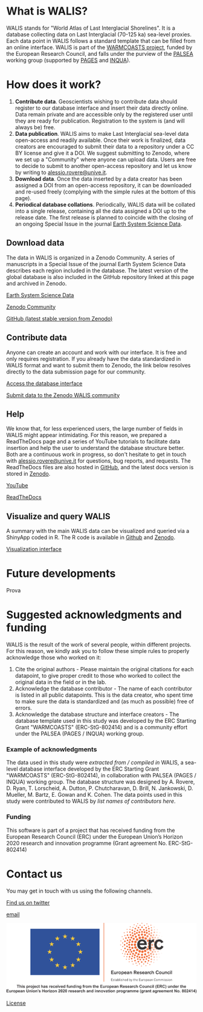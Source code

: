 # <i class="fa-solid fa-circle-info"></i> What is WALIS?
WALIS stands for "World Atlas of Last Interglacial Shorelines". It is a database collecting data on Last Interglacial (70-125 ka) sea-level proxies. Each data point in WALIS follows a standard template that can be filled from an online interface. WALIS is part of the [WARMCOASTS project](www.warmcoasts.eu), funded by the European Research Council, and falls under the purview of the [PALSEA](https://palseagroup.weebly.com) working group (supported by [PAGES](https://pastglobalchanges.org) and [INQUA](https://www.inqua.org)).

# <i class="fa-solid fa-gears"></i> How does it work?
1. **Contribute data**. Geoscientists wishing to contribute data should register to our database interface and insert their data directly online. Data remain private and are accessible only by the registered user until they are ready for publication. Registration to the system is (and will always be) free.
2. **Data publication**. WALIS aims to make Last Interglacial sea-level data open-access and readily available. Once their work is finalized, data creators are encouraged to submit their data to a repository under a CC BY license and give it a DOI. We suggest submitting to Zenodo, where we set up a "Community" where anyone can upload data. Users are free to decide to submit to another open-access repository and let us know by writing to [alessio.rovere@unive.it](mailto:alessio.rovere@unive.it).
3. **Download data**. Once the data inserted by a data creator has been assigned a DOI from an open-access repository, it can be downloaded and re-used freely (complying with the simple rules at the bottom of this page). 
4. **Periodical database collations**. Periodically, WALIS data will be collated into a single release, containing all the data assigned a DOI up to the release date. The first release is planned to coincide with the closing of an ongoing Special Issue in the journal [Earth System Science Data](https://essd.copernicus.org/articles/special_issue1055.html). 

##  <i class="fa-solid fa-cloud-arrow-down"></i> Download data
The data in WALIS is organized in a Zenodo Community. A series of manuscripts in a Special Issue of the journal Earth System Science Data describes each region included in the database. The latest version of the global database is also included in the GitHub repository linked at this page and archived in Zenodo.

<i class="fa-solid fa-book"></i> [Earth System Science Data](https://essd.copernicus.org/articles/special_issue1055.html)

<i class="fa-solid fa-users"></i> [Zenodo Community](https://zenodo.org/communities/walis_database/)

<i class="fa-brands fa-github"></i> [GitHub (latest stable version from Zenodo)](https://doi.org/10.5281/zenodo.5979519)

## <i class="fa-solid fa-pen-to-square"></i> Contribute data
Anyone can create an account and work with our interface. It is free and only requires registration. If you already have the data standardized in WALIS format and want to submit them to Zenodo, the link below resolves directly to the data submission page for our community.

<i class="fa-solid fa-arrows-rotate"></i> [Access the database interface](http://ec2-52-14-227-13.us-east-2.compute.amazonaws.com/Management_Login/)

<i class="fa-regular fa-share-nodes"></i> [Submit data to the Zenodo WALIS community](https://zenodo.org/login/?next=%2Fdeposit%2Fnew%3Fc%3Dwalis_database) 

## <i class="fa-solid fa-circle-question"></i> Help
We know that, for less experienced users, the large number of fields in WALIS might appear intimidating. For this reason, we prepared a ReadTheDocs page and a series of YouTube tutorials to facilitate data insertion and help the user to understand the database structure better. Both are a continuous work in progress, so don't hesitate to get in touch with [alessio.rovere@unive.it](mailto:alessio.rovere@unive.it) for questions, bug reports, and requests. The ReadTheDocs files are also hosted in [GitHub](https://github.com/Alerovere/WALIS_Help), and the latest docs version is stored in [Zenodo](https://doi.org/10.5281/zenodo.3961543).

<i class="fa-brands fa-youtube"></i> [YouTube](https://www.youtube.com/playlist?list=PLhYGGzjMovNfAK9Q9NAio52mBj55-MB6V)

<i class="fa-solid fa-glasses"></i> [ReadTheDocs](https://walis-help.readthedocs.io/en/latest/)

## <i class="fa-solid fa-magnifying-glass"></i> Visualize and query WALIS
A summary with the main WALIS data can be visualized and queried via a ShinyApp coded in R. The R code is available in [Github](https://github.com/Alerovere/WALIS_Visualization/tree/v1.0) and [Zenodo](https://doi.org/10.5281/zenodo.4943540). 

<i class="fa-solid fa-earth-americas"></i> [Visualization interface](https://warmcoasts.shinyapps.io/WALIS_Visualization/)

# <i class="fa-solid fa-timer"></i> Future developments
Prova

# <i class="fa-regular fa-sack-dollar"></i> Suggested acknowledgments and funding
WALIS is the result of the work of several people, within different projects. For this reason, we kindly ask you to follow these simple rules to properly acknowledge those who worked on it:

1. Cite the original authors - Please maintain the original citations for each datapoint, to give proper credit to those who worked to collect the original data in the field or in the lab.
2. Acknowledge the database contributor - The name of each contributor is listed in all public datapoints. This is the data creator, who spent time to make sure the data is standardized and (as much as possible) free of errors.
3. Acknowledge the database structure and interface creators - The database template used in this study was developed by the ERC Starting Grant "WARMCOASTS" (ERC-StG-802414) and is a community effort under the PALSEA (PAGES / INQUA) working group.

### Example of acknowledgments
The data used in this study were *extracted from / compiled in* WALIS, a sea-level database interface developed by the ERC Starting Grant "WARMCOASTS" (ERC-StG-802414), in collaboration with PALSEA (PAGES / INQUA) working group. The database structure was designed by A. Rovere, D. Ryan, T. Lorscheid, A. Dutton, P. Chutcharavan, D. Brill, N. Jankowski, D. Mueller, M. Bartz, E. Gowan and K. Cohen. The data points used in this study were contributed to WALIS by *list names of contributors here*.

### Funding
This software is part of a project that has received funding from the European Research Council (ERC) under the European Union’s Horizon 2020 research and innovation programme (Grant agreement No. ERC-StG-802414)

# Contact us
You may get in touch with us using the following channels.

<i class="fa-brands fa-twitter"></i>[Find us on twitter](https://twitter.com/walisdatabase)

<i class="fa-solid fa-at"></i> [email](mailto:alessio.rovere@unive.it)

![logo](./img/ERC.png)

<i class="fa-brands fa-creative-commons"></i><i class="fa-brands fa-creative-commons-by"></i> [License](https://creativecommons.org/licenses/by/4.0/)

<script src="https://kit.fontawesome.com/f4ba202135.js" crossorigin="anonymous"></script> 
